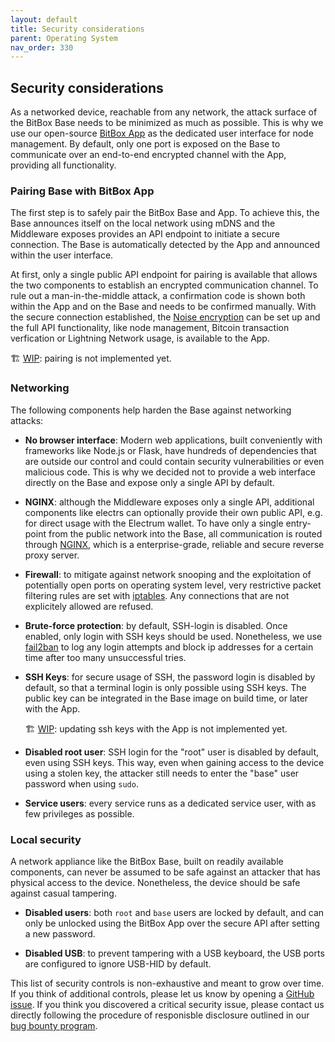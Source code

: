 ```yaml
---
layout: default
title: Security considerations
parent: Operating System
nav_order: 330
---
```

## Security considerations

As a networked device, reachable from any network, the attack surface of the BitBox Base needs to be minimized as much as possible.
This is why we use our open-source [BitBox App](https://github.com/digitalbitbox/bitbox-wallet-app/) as the dedicated user interface for node management.
By default, only one port is exposed on the Base to communicate over an end-to-end encrypted channel with the App, providing all functionality.

### Pairing Base with BitBox App

The first step is to safely pair the BitBox Base and App. To achieve this, the Base announces itself on the local network using mDNS and the Middleware exposes provides an API endpoint to initiate a secure connection.
The Base is automatically detected by the App and announced within the user interface.

At first, only a single public API endpoint for pairing is available that allows the two components to establish an encrypted communication channel.
To rule out a man-in-the-middle attack, a confirmation code is shown both within the App and on the Base and needs to be confirmed manually.
With the secure connection established, the [Noise encryption](http://noiseprotocol.org) can be set up and the full API functionality, like node management, Bitcoin transaction verfication or Lightning Network usage, is available to the App.

🏗️ [WIP](https://github.com/shiftdevices/bitbox-base-internal/issues/175): pairing is not implemented yet.

### Networking

The following components help harden the Base against networking attacks:

* **No browser interface**: Modern web applications, built conveniently with frameworks like Node.js or Flask, have hundreds of dependencies that are outside our control and could contain security vulnerabilities or even malicious code.
This is why we decided not to provide a web interface directly on the Base and expose only a single API by default.

* **NGINX**: although the Middleware exposes only a single API, additional components like electrs can optionally provide their own public API, e.g. for direct usage with the Electrum wallet.
To have only a single entry-point from the public network into the Base, all communication is routed through [NGINX](https://www.nginx.com), which is a enterprise-grade, reliable and secure reverse proxy server.

* **Firewall**: to mitigate against network snooping and the exploitation of potentially open ports on operating system level, very restrictive packet filtering rules are set with [iptables](https://netfilter.org/projects/iptables/index.html).
Any connections that are not explicitely allowed are refused.

* **Brute-force protection**: by default, SSH-login is disabled.
Once enabled, only login with SSH keys should be used.
Nonetheless, we use [fail2ban](https://www.fail2ban.org) to log any login attempts and block ip addresses for a certain time after too many unsuccessful tries.

* **SSH Keys**: for secure usage of SSH, the password login is disabled by default, so that a terminal login is only possible using SSH keys. The public key can be integrated in the Base image on build time, or later with the App.  
  
  🏗️ [WIP](https://github.com/shiftdevices/bitbox-base-internal/issues/176): updating ssh keys with the App is not implemented yet.

* **Disabled root user**: SSH login for the "root" user is disabled by default, even using SSH keys. This way, even when gaining access to the device using a stolen key, the attacker still needs to enter the "base" user password when using `sudo`.

* **Service users**: every service runs as a dedicated service user, with as few privileges as possible.

### Local security

A network appliance like the BitBox Base, built on readily available components, can never be assumed to be safe against an attacker that has physical access to the device. Nonetheless, the device should be safe against casual tampering.

* **Disabled users**: both `root` and `base` users are locked by default, and can only be unlocked using the BitBox App over the secure API after setting a new password.

* **Disabled USB**: to prevent tampering with a USB keyboard, the USB ports are configured to ignore USB-HID by default.

This list of security controls is non-exhaustive and meant to grow over time.
If you think of additional controls, please let us know by opening a [GitHub issue](https://github.com/digitalbitbox/bitbox-base/issues).
If you think you discovered a critical security issue, please contact us directly following the procedure of responisble disclosure outlined in our [bug bounty program](https://shiftcrypto.ch/bug-bounty-program/).
